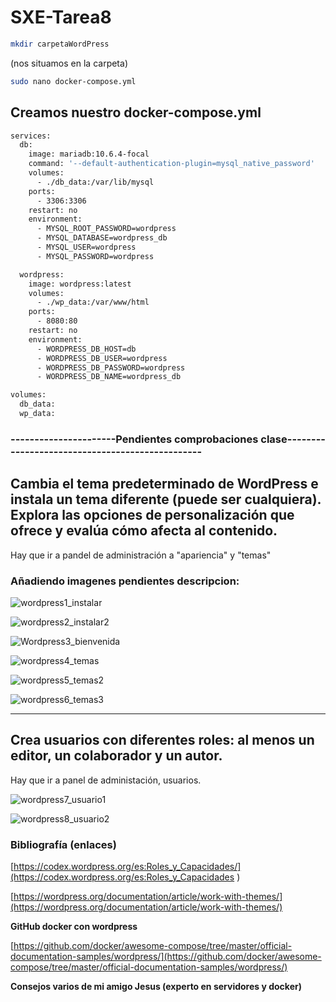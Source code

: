 # SXE-Tarea8

```bash
mkdir carpetaWordPress
```
(nos situamos en la carpeta)

```bash
sudo nano docker-compose.yml
```
## Creamos nuestro docker-compose.yml
```bash
services:
  db:
    image: mariadb:10.6.4-focal
    command: '--default-authentication-plugin=mysql_native_password'
    volumes:
      - ./db_data:/var/lib/mysql
    ports:
      - 3306:3306
    restart: no
    environment:
      - MYSQL_ROOT_PASSWORD=wordpress
      - MYSQL_DATABASE=wordpress_db
      - MYSQL_USER=wordpress
      - MYSQL_PASSWORD=wordpress

  wordpress:
    image: wordpress:latest
    volumes:
      - ./wp_data:/var/www/html
    ports:
      - 8080:80
    restart: no
    environment:
      - WORDPRESS_DB_HOST=db
      - WORDPRESS_DB_USER=wordpress
      - WORDPRESS_DB_PASSWORD=wordpress
      - WORDPRESS_DB_NAME=wordpress_db

volumes:
  db_data:
  wp_data:

```

### ----------------------Pendientes comprobaciones clase------------------------------------------------

## Cambia el tema predeterminado de WordPress e instala un tema diferente (puede ser cualquiera). Explora las opciones de personalización que ofrece y evalúa cómo afecta al contenido.
Hay que ir a pandel de administración a "apariencia" y "temas"

### Añadiendo imagenes pendientes descripcion:

![wordpress1_instalar](https://github.com/user-attachments/assets/bee633be-b0c7-48eb-8c7f-f49a4ff11829)

![wordpress2_instalar2](https://github.com/user-attachments/assets/ec856a79-1220-4e28-9928-cfb5724e3cfc)

![Wordpress3_bienvenida](https://github.com/user-attachments/assets/99ac5a69-e786-45f3-925f-a0cbd9b46496)

![wordpress4_temas](https://github.com/user-attachments/assets/c457790c-5248-4e12-9498-81e8f9ba3732)

![wordpress5_temas2](https://github.com/user-attachments/assets/b68b281d-5139-4b62-940b-7d3cea9dfb51)

![wordpress6_temas3](https://github.com/user-attachments/assets/4f04a054-c12f-4b6f-831f-c852ca3bca28)












-----------------------------------------------------





## Crea usuarios con diferentes roles: al menos un editor, un colaborador y un autor.
Hay que ir a panel de administación, usuarios.

![wordpress7_usuario1](https://github.com/user-attachments/assets/0fa31f83-4cb5-411e-b802-5680f074fea6)

![wordpress8_usuario2](https://github.com/user-attachments/assets/5d23c533-3cbb-4795-a06e-ae19156f587a)








### Bibliografía (enlaces)

[https://codex.wordpress.org/es:Roles_y_Capacidades/](https://codex.wordpress.org/es:Roles_y_Capacidades
)

[https://wordpress.org/documentation/article/work-with-themes/](https://wordpress.org/documentation/article/work-with-themes/)

**GitHub docker con wordpress**

[https://github.com/docker/awesome-compose/tree/master/official-documentation-samples/wordpress/](https://github.com/docker/awesome-compose/tree/master/official-documentation-samples/wordpress/)

**Consejos varios de mi amigo Jesus (experto en servidores y docker)**








